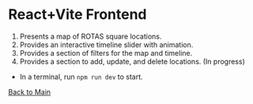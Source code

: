 # React+Vite Frontend

1. Presents a map of ROTAS square locations.
2. Provides an interactive timeline slider with animation.
3. Provides a section of filters for the map and timeline.
4. Provides a section to add, update, and delete locations. (In progress)

- In a terminal, run ``` npm run dev ``` to start.


[Back to Main](../README.md)
